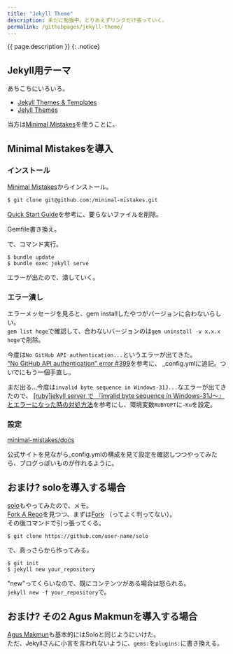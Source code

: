 ```yaml
---
title: "Jekyll Theme"
description: 未だに勉強中。とりあえずリンクだけ張っていく。
permalink: /githubpages/jekyll-theme/
---
```

{{ page.description }}
{: .notice}

## Jekyll用テーマ
あちこちにいろいろ。   
+ [Jekyll Themes & Templates](https://jekyllthemes.io/)
+ [Jelyll Themes](http://jekyllthemes.org/)

当方は[Minimal Mistakes](https://mmistakes.github.io/minimal-mistakes/)を使うことに。   

## Minimal Mistakesを導入
### インストール
[Minimal Mistakes](https://mmistakes.github.io/minimal-mistakes/)からインストール。

```sh
$ git clone git@github.com:/minimal-mistakes.git
```

[Quick Start Guide](https://mmistakes.github.io/minimal-mistakes/docs/quick-start-guide/)を参考に、要らないファイルを削除。  

Gemfile書き換え。
<script src="https://gist.github.com/laureltreetop/f54309da6c8c814512f5cc8fa0561021.js"></script>  
で、コマンド実行。

```shell
$ bundle update
$ bundle exec jekyll serve
```
エラーが出たので、潰していく。

### エラー潰し
エラーメッセージを見ると、gem installしたやつがバージョンに合わないらしい。  
`gem list hoge`で確認して、合わないバージョンのは`gem uninstall -v x.x.x hoge`で削除。

今度は`No GitHub API authentication...`というエラーが出てきた。  
["No GitHub API authentication" error #399](https://github.com/github/pages-gem/issues/399)を参考に、
_config.ymlに追記。ついでにもう一個手直し。  
<script src="https://gist.github.com/laureltreetop/0da5ff11d755d035a5a9120fcc1b2a6c.js"></script>

まだ出る…今度は`invalid byte sequence in Windows-31J...`なエラーが出てきたので、
[[ruby]jekyll server で 『invalid byte sequence in Windows-31J～』とエラーになった時の対処方法](http://d.hatena.ne.jp/osyo-manga/20140216/1392552409)を参考にし、環境変数`RUBYOPT`に`-Ku`を設定。


### 設定
[minimal-mistakes/docs](https://github.com/mmistakes/minimal-mistakes/tree/master/docs)

公式サイトを見ながら_config.ymlの構成を見て設定を確認しつつやってみたら、ブログっぽいものが作れるように。  

## おまけ? soloを導入する場合
[solo](https://chibicode.github.io/solo/)もやってみたので、メモ。  
[Fork A Repo](https://help.github.com/articles/fork-a-repo/)を見つつ、まずは[Fork](https://github.com/chibicode/solo/fork) （ってよく判ってない）。  
その後コマンドで引っ張ってくる。  
```shell
$ git clone https://github.com/user-name/solo
```
で、真っさらから作ってみる。
```shell
$ git init
$ jekyll new your_repository
```
"new"ってくらいなので、既にコンテンツがある場合は怒られる。  
`jekyll new -f your_repository`で。  

## おまけ? その2 Agus Makmunを導入する場合
[Agus Makmun](https://agusmakmun.github.io/)も基本的にはSoloと同じようにいけた。  
ただ、Jekyllさんに小言を言われないように、`gems:`を`plugins:`に書き換える。
